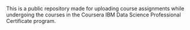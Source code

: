 This is a public repository made for uploading course assignments while undergoing the courses in the Coursera IBM Data Science Professional Certificate program.
